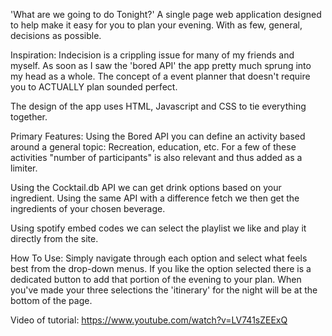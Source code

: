 'What are we going to do Tonight?' 
A single page web application designed to help make it easy for you to plan your evening. With as few, general, decisions as possible.

Inspiration: Indecision is a crippling issue for many of my friends and myself. As soon as I saw the 
'bored API' the app pretty much sprung into my head as a whole. The concept of a event planner that
doesn't require you to ACTUALLY plan sounded perfect.

The design of the app uses HTML, Javascript and CSS to tie everything together.

Primary Features:
Using the Bored API you can define an activity based around a general topic: Recreation, education, etc.
For a few of these activities "number of participants" is also relevant and thus added as a limiter.

Using the Cocktail.db API we can get drink options based on your ingredient.
Using the same API with a difference fetch we then get the ingredients of your chosen beverage.

Using spotify embed codes we can select the playlist we like and play it directly from the site. 

How To Use:
Simply navigate through each option and select what feels best from the drop-down menus. If you like
the option selected there is a dedicated button to add that portion of the evening to your plan. When you've made your three selections the 'itinerary' for the night will be at the bottom of the page. 

Video of tutorial: https://www.youtube.com/watch?v=LV741sZEExQ
